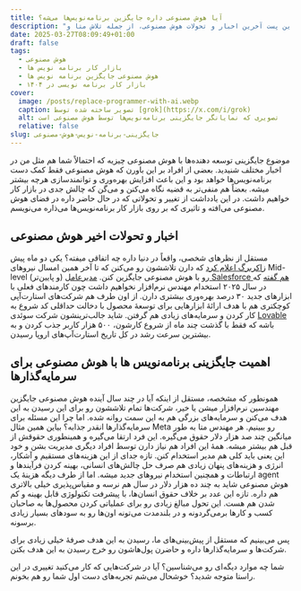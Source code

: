 ```yaml
---
title: آیا هوش مصنوعی داره جایگزین برنامه‌نویس‌ها می‌شه؟
description: "آیا هوش مصنوعی جایگزین برنامه‌نویس‌ها می‌شود؟ در این پست آخرین اخبار و تحولات هوش مصنوعی، از جمله تلاش متا و Salesforce برای جایگزینی مهندسان با هوش مصنوعی و ظهور استارت‌آپ‌هایی مانند Lovable و همچنین اهمیت این تغییرات برای صاحبان کسب و کار بررسی می‌شه."
date: 2025-03-27T08:09:49+01:00
draft: false
tags:
  - هوش مصنوعی
  - بازار کار برنامه نویس ها
  - هوش مصنوعی جایگزین برنامه نویس ها
  - بازار کار برنامه نویسی در ۱۴۰۴
cover:
  image: /posts/replace-programmer-with-ai.webp
  caption: تصویر ساخته شده توسط [grok](https://x.com/i/grok)
  alt: تصویری که نمایانگر جایگزینی برنامه‌نویس‌ها توسط هوش مصنوعی است
  relative: false
slug: جایگزینی-برنامه-نویس-هوش-مصنوعی
---
```

موضوع جایگزینی توسعه دهنده‌ها با هوش مصنوعی چیزیه که احتمالاً شما هم مثل من در اخبار مختلف شنیدید. بعضی از افراد بر این باورن که هوش مصنوعی فقط کمک دست برنامه‌نویس‌ها خواهد بود و این باعث افزایش بهره‌وری و توانمندسازی هرچه بیشتر میشه. بعضاً هم منفی‌تر به قضیه نگاه می‌کنن و می‌گن که چالش جدی در بازار کار خواهیم داشت.
در این یادداشت از تغییر و تحولاتی که در حال حاضر داره در فضای هوش مصنوعی می‌افته و تاثیری که بر روی بازار کار برنامه‌نویس‌ها می‌ذاره می‌نویسم.

## اخبار و تحولات اخیر هوش مصنوعی

مستقل از نظرهای شخصی، واقعاً در دنیا داره چه اتفاقی میفته؟
یکی دو ماه پیش [زاکربرگ اعلام کرد](https://www.forbes.com/sites/quickerbettertech/2025/01/26/business-tech-news-zuckerberg-says-ai-will-replace-mid-level-engineers-soon/) که دارن تلاششون رو می‌کنن که تا آخر همین امسال نیروهای Mid-level (و پایین‌تر) رو با هوش مصنوعی جایگزین کنن. [مدیرعامل Salesforce هم گفته](https://www.salesforceben.com/salesforce-will-hire-no-more-software-engineers-in-2025-says-marc-benioff/) که در سال ۲۰۲۵ استخدام مهندس نرم‌افزار نخواهیم داشت چون کارمندهای فعلی با ابزارهای جدید ۳۰ درصد بهره‌وری بیشتری دارن.
از اون طرف هم شرکت‌های استارت‌آپی کوچکتری هم با هدف ارائهٔ ابزارهایی برای توسعهٔ محصول با دخالت حداقلی کد شروع به کار کردن و سرمایه‌های زیادی هم گرفتن. شاید جالب‌ترینشون شرکت سوئدی [Lovable](https://lovable.dev/) باشه که فقط با گذشت چند ماه از شروع کارشون، ۵۰۰ هزار کاربر جذب کردن و به بیشترین سرعت رشد در کل تاریخ استارت‌آپ‌های اروپا رسیدن.

## اهمیت جایگزینی برنامه‌نویس ها با هوش مصنوعی برای سرمایه‌گذارها

همونطور که مشخصه، مستقل از اینکه آیا در چند سال آینده هوش مصنوعی جایگزین مهندسین نرم‌افزار میشن یا خیر، شرکت‌ها تمام تلاششون رو برای این رسیدن به این هدف می‌کنن و سرمایه‌های بزرگی هم به این سمت روانه شده. اما چرا این مسئله برای سرمایه‌گذارها انقدر جذابه؟ بیاین همین مثال Meta رو ببینیم. هر مهندس متا به طور میانگین چند صد هزار دلار حقوق می‌گیره. این فرد ارتقا می‌گیره و همینطوری حقوقش از قبل هم بیشتر میشه. همهٔ این افراد هم نیاز دارن توسط افراد دیگری مدیریت بشن و خود این یعنی باید کلی هم مدیر استخدام کنن. تازه جدای از این هزینه‌های مستقیم و آشکار، انرژی و هزینه‌های پنهان زیادی هم صرف حل چالش‌های انسانی، بهینه کردن فرآیند‌ها و ارتباطات و همچنین استخدام نیروهای جدید میشه. اما از طرف دیگه هزینهٔ یک agent هوش مصنوعی شاید به چند ده هزار دلار در سال هم نرسه و مقیاس‌پذیری خیلی بالاتری هم داره. تازه این عدد بر خلاف حقوق انسان‌ها، با پیشرفت تکنولوژی قابل بهینه و کم شدن هم هست. این تحول مبالغ زیادی رو برای عملیاتی کردن محصول‌ها به صاحبان کسب و کارها برمی‌گردونه و در بلندمدت می‌تونه اون‌ها رو به سودهای بسیار زیادی برسونه.

پس می‌بینیم که مستقل از پیش‌بینی‌های ما، رسیدن به این هدف صرفهٔ خیلی زیادی برای شرکت‌ها و سرمایه‌گذارها داره و حاضرن پول‌هاشون رو خرج رسیدن به این هدف بکنن.

شما چه موارد دیگه‌ای رو می‌شناسین؟ آیا در شرکت‌هایی که کار می‌کنید تغییری در این راستا متوجه شدید؟ خوشحال می‌شم تجربه‌های دست اول شما رو هم بخونم.
